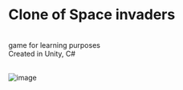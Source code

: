 <h1>Clone of Space invaders</h1>
<br>game for learning purposes<br>
Created in Unity, C# <br>
<br>

![image](https://github.com/user-attachments/assets/b9deef75-c24a-430c-995e-3f2b3614b603)
<br><br>
